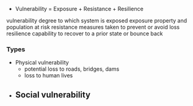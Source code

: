 - Vulnerability  = Exposure + Resistance + Resilience

vulnerability
	degree to which system is exposed
exposure
	property and population at risk
resistance
	measures taken to prevent or avoid loss
resilience
	capability to recover to a prior state or bounce back

### Types 
- Physical vulnerability
	- potential loss to roads, bridges, dams
	- loss to human lives
- Social vulnerability
	- 